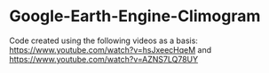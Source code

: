 # Google-Earth-Engine-Climogram
Code created using the following videos as a basis: https://www.youtube.com/watch?v=hsJxeecHqeM and https://www.youtube.com/watch?v=AZNS7LQ78UY
